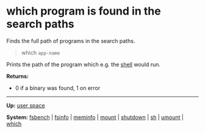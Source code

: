 # which program is found in the search paths

Finds the full path of programs in the search paths.

> which `app-name` 

Prints the path of the program which e.g. the [shell](sh.md) would run.

**Returns:**
- 0 if a binary was found, 1 on error

---
**Up:** [user space](../userspace.md)

**System:** [fsbench](fsbench.md) | [fsinfo](fsinfo.md) | [meminfo](meminfo.md) | [mount](mount.md) | [shutdown](shutdown.md) | [sh](sh.md) | [umount](umount.md) | [which](which.md)
